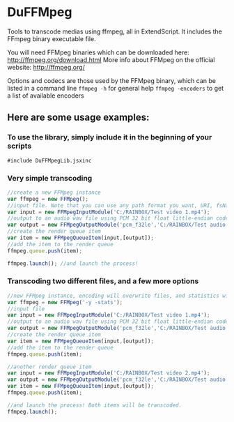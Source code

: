 # DuFFMpeg
Tools to transcode medias using ffmpeg, all in ExtendScript. It includes the FFmpeg binary executable file.

You will need FFMpeg binaries which can be downloaded here: http://ffmpeg.org/download.html
More info about FFMpeg on the official website: http://ffmpeg.org/

Options and codecs are those used by the FFMpeg binary, which can be listed in a command line
`ffmpeg -h` for general help
`ffmpeg -encoders` to get a list of available encoders

## Here are some usage examples:

### To use the library, simply include it in the beginning of your scripts
`#include DuFFMpegLib.jsxinc`

### Very simple transcoding
```javascript
//create a new FFMpeg instance
var ffmpeg = new FFMpeg();
//input file. Note that you can use any path format you want, URI, fsName, or path, using either / or \
var input = new FFMpegInputModule('C:/RAINBOX/Test video 1.mp4');
//output to an audio wav file using PCM 32 bit float little-endian codec
var output = new FFMpegOutputModule('pcm_f32le','C:/RAINBOX/Test audio 1.wav');
//create the render queue item
var item = new FFMpegQueueItem(input,[output]);
//add the item to the render queue
ffmpeg.queue.push(item);

ffmpeg.launch(); //and launch the process!
```

### Transcoding two different files, and a few more options
```javascript
//new FFMpeg instance, encoding will overwrite files, and statistics will be shown
var ffmpeg = new FFMpeg('-y -stats');
//input file
var input = new FFMpegInputModule('C:/RAINBOX/Test video 1.mp4');
//output to an audio wav file using PCM 32 bit float little-endian codec, forcing 48000Hz sampling and disabling video
var output = new FFMpegOutputModule('pcm_f32le','C:/RAINBOX/Test audio 1.wav','-ar 48000 -vn');
//create the render queue item
var item = new FFMpegQueueItem(input,[output]);
//add the item to the render queue
ffmpeg.queue.push(item); 

//another render queue item
var input = new FFMpegInputModule('C:/RAINBOX/Test video 2.mp4');
var output = new FFMpegOutputModule('pcm_f32le','C:/RAINBOX/Test audio 2.wav','-ar 48000 -vn');
var item = new FFMpegQueueItem(input,[output]);
ffmpeg.queue.push(item);

//and launch the process! Both items will be transcoded.
ffmpeg.launch();
```
